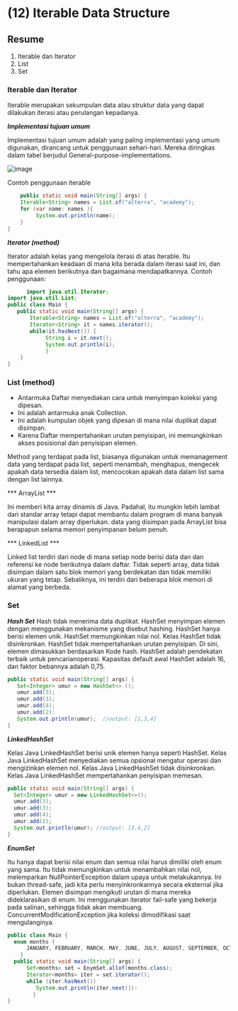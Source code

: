 # (12) Iterable Data Structure
## Resume
1. Iterable dan Iterator
2. List 
3. Set

### Iterable dan Iterator
Iterable merupakan sekumpulan data atau struktur data yang dapat dilakukan iterasi atau perulangan kepadanya.

***Implementasi tujuan umum***

Implementasi tujuan umum adalah yang paling implementasi yang umum digunakan, dirancang untuk penggunaan sehari-hari. Mereka diringkas dalam tabel berjudul General-purpose-implementations.

![image](https://user-images.githubusercontent.com/75010847/157817942-a76b0903-1d12-4ec9-8d6f-1453866f1cc3.png)

Contoh penggunaan iterable 
```java
    public static void main(String[] args) {
	Iterable<String> names = List.of("alterra", "academy");
	for (var name: names ){
		 System.out.println(name);
	}
}
```
***Iterator (method)***

Iterator adalah kelas yang mengelola iterasi di atas Iterable. Itu mempertahankan keadaan di mana kita berada dalam iterasi saat ini, dan tahu apa elemen berikutnya dan bagaimana mendapatkannya. Contoh penggunaan:
```java
      import java.util.Iterator;
import java.util.List;
public class Main {
   public static void main(String[] args) {
       Iterable<String> names = List.of("alterra", "academy");
       Iterator<String> it = names.iterator();
       while(it.hasNext()) {
            String i = it.next();
            System.out.println(i);
			}
	}
}
```

### List (method)

- Antarmuka Daftar menyediakan cara untuk menyimpan koleksi yang dipesan.
- Ini adalah antarmuka anak Collection.
- Ini adalah kumpulan objek yang dipesan di mana nilai duplikat dapat disimpan.
- Karena Daftar mempertahankan urutan penyisipan, ini memungkinkan akses posisional dan penyisipan elemen.

Method yang terdapat pada list, biasanya digunakan untuk memanagement data yang terdapat pada list, seperti menambah, menghapus, mengecek apakah data tersedia dalam list, mencocokan apakah data dalam list sama dengan list lainnya.

*** ArrayList ***

Ini memberi kita array dinamis di Java. Padahal, itu mungkin lebih lambat dari standar array tetapi dapat membantu dalam program di mana banyak manipulasi dalam array diperlukan. data yang disimpan pada ArrayList bisa berapapun selama memori penyimpanan belum penuh.

*** LinkedList ***

Linked list terdiri dari node di mana setiap node berisi data dan dan referensi ke node berikutnya dalam daftar. Tidak seperti array, data tidak disimpan dalam satu blok memori yang berdekatan dan tidak memiliki ukuran yang tetap. Sebaliknya, ini terdiri dari beberapa blok memori di alamat yang berbeda.

### Set
***Hash Set***
Hash tidak menerima data duplikat. HashSet menyimpan elemen dengan menggunakan mekanisme yang disebut hashing. HashSet hanya berisi elemen unik. HashSet memungkinkan nilai nol. Kelas HashSet tidak disinkronkan. HashSet tidak mempertahankan urutan penyisipan. Di sini, elemen dimasukkan berdasarkan Kode hash. HashSet adalah pendekatan terbaik untuk pencarianoperasi. Kapasitas default awal HashSet adalah 16, dan faktor bebannya adalah 0,75.
```java
public static void main(String[] args) {
   Set<Integer> umur = new HashSet<> ();
   umur.add(3);
   umur.add(3);
   umur.add(4);
   umur.add(2):
   System.out.println(umur);  //output: [2,3,4]
}
```
***LinkedHashSet***

Kelas Java LinkedHashSet berisi unik elemen hanya seperti HashSet. Kelas Java LinkedHashSet menyediakan semua opsional mengatur operasi dan mengizinkan elemen nol.
Kelas Java LinkedHashSet tidak disinkronkan. Kelas Java LinkedHashSet mempertahankan penyisipan memesan.
```java
public static void main(String[] args) {
  Set<Integer> umur = new LinkedHashSet<>();
  umur.add(3);
  umur.add(3);
  umur.add(4);
  umur.add(2);
  System.out.println(umur); //output: [3,4,2]
}
```

***EnumSet***

Itu hanya dapat berisi nilai enum dan semua nilai harus dimiliki oleh enum yang sama. Itu tidak memungkinkan untuk menambahkan nilai nol, melemparkan NullPointerException dalam upaya untuk melakukannya. Ini bukan thread-safe, jadi kita perlu menyinkronkannya secara eksternal jika diperlukan. Elemen disimpan mengikuti urutan di mana mereka dideklarasikan di enum. Ini menggunakan iterator fail-safe yang bekerja pada salinan, sehingga tidak akan membuang. ConcurrentModificationException jika koleksi dimodifikasi saat mengulanginya.
```java
public class Main {
  enum months {
      JANUARY, FEBRUARY, MARCH, MAY, JUNE, JULY, AUGUST, SEPTEMBER, OCTOBER, NOVEMBER, DECEMBER
	}
  public static void main(String[] args) {
      Set<months> set = EnymSet.allof(months.class);
      Iterator<months> iter = set.iterator();
      while (iter.hasNext())
         System.out.println(iter.next()):
		}
}
```
